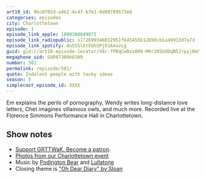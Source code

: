 ```yaml
---
art19_id: 9bc0f02d-a4b2-4c47-b7e1-0d09789573e6
categories: episodes
city: Charlottetown
episode: 1
episode_link_apple: 1000398849871
episode_link_radiopublic: s1!2699346032951f645455b12650cb1a49913d7a73
episode_link_spotify: 4u5S5lbtFbh5Pj61A4xvLg
guid: gid://art19-episode-locator/V0/-fPBqCw0zs009-MHr30SUdDqN52rpyj0m5eSB_v9Wq8
megaphone_uid: GUR6738068309
number: 501
permalink: /episode/501/
quote: Indolent people with tacky ideas
season: 5
simplecast_episode_id: XXXX
---
```


Em explains the perils of pornography, Wendy writes long-distance love letters, Chet imagines villainous owls, and much more. Recorded live at the Florence Simmons Performance Hall in Charlottetown.

## Show notes
* [Support GRTTWaK. Become a patron](https://grownupsreadthingstheywroteaskids.com/support/?utm_source=podcast&utm_medium=referral&utm_campaign=501).
* [Photos from our Charlottetown event](https://www.facebook.com/media/set/?set=a.10155395180763600.1073741907.121054468599&type=1&l=5a12c35415)
* Music by [Podington Bear](https://geo.itunes.apple.com/us/artist/podington-bear/id250459572?at=10lR7u&mt=1&app=music) and [Lullatone](https://geo.itunes.apple.com/us/artist/lullatone/id34467705?at=10lR7u&mt=1&app=music)
* Closing theme is ["Oh Dear Diary" by Sloan](http://sloan.spinshop.com/details/9850)